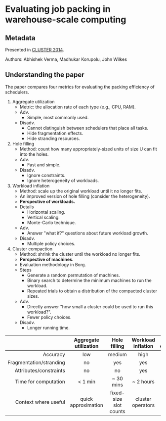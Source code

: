 # Evaluating job packing in warehouse-scale computing

## Metadata

Presented in [CLUSTER 2014](https://static.googleusercontent.com/media/research.google.com/en/pubs/archive/43103.pdf).

Authors: Abhishek Verma, Madhukar Korupolu, John Wilkes

## Understanding the paper

The paper compares four metrics for evaluating the packing efficiency of schedulers.

1. Aggregate utilization
   * Metric: the allocation rate of each type (e.g., CPU, RAM).
   * Adv.
     * Simple, most commonly used.
   * Disadv.
     * Cannot distinguish between schedulers that place all tasks.
     * Hide fragmentation effects.
     * Hide stranding resources.
2. Hole filling
   * Method: count how many appropriately-sized units of size U can fit into the holes.
   * Adv.
     * Fast and simple.
   * Disadv.
     * Ignore constraints.
     * Ignore heterogeneity of workloads.
3. Workload inflation
   * Method: scale up the original workload until it no longer fits.
   * An improved version of hole filling (consider the heterogeneity).
   * **Perspective of workloads.**
   * Details
     * Horizontal scaling.
     * Vertical scaling.
     * Monte-Carlo technique.
   * Adv.
     * Answer "what if?" questions about future workload growth.
   * Disadv.
     * Multiple policy choices.
4. Cluster compaction
   * Method: shrink the cluster until the workload no longer fits.
   * **Perspective of machines.**
   * Evaluation methodology in Borg.
   * Steps
     * Generate a random permutation of machines.
     * Binary search to determine the minimum machines to run the workload.
     * Repeated trials to obtain a distribution of the compacted cluster sizes.
   * Adv.
     * Directly answer "how small a cluster could be used to run this workload?".
     * Fewer policy choices.
   * Disadv.
     * Longer running time.

|                         | Aggregate utilization |      Hole filling      | Workload inflation | Cluster compaction |
| ----------------------: | :-------------------: | :--------------------: | :----------------: | :----------------: |
|                Accuracy |          low          |         medium         |        high        |        high        |
| Fragmentation/stranding |           no          |           yes          |         yes        |         yes        |
|  Attributes/constraints |           no          |           no           |         yes        |         yes        |
|    Time for computation |        < 1 min        |       \~ 30 mins       |     \~ 2 hours     |     \~ 5 hours     |
|    Context where useful |  quick approximation  | fixed-size slot counts |  cluster operators |  capacity planners |
